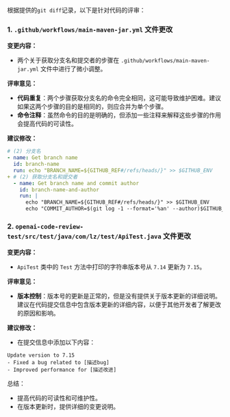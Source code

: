 根据提供的`git diff`记录，以下是针对代码的评审：

### 1. `.github/workflows/main-maven-jar.yml` 文件更改

**变更内容：**
- 两个关于获取分支名和提交者的步骤在 `.github/workflows/main-maven-jar.yml` 文件中进行了微小调整。

**评审意见：**
- **代码重复**：两个步骤获取分支名的命令完全相同，这可能导致维护困难。建议如果这两个步骤的目的是相同的，则应合并为单个步骤。
- **命令注释**：虽然命令的目的是明确的，但添加一些注释来解释这些步骤的作用会提高代码的可读性。

**建议修改：**
```yaml
# (2) 分支名
- name: Get branch name
  id: branch-name
  run: echo "BRANCH_NAME=${GITHUB_REF#/refs/heads/}" >> $GITHUB_ENV
+ # (2) 获取分支名和提交者
  - name: Get branch name and commit author
    id: branch-name-and-author
    run: |
      echo "BRANCH_NAME=${GITHUB_REF#/refs/heads/}" >> $GITHUB_ENV
      echo "COMMIT_AUTHOR=$(git log -1 --format='%an' --author)$GITHUB_ENV
```

### 2. `openai-code-review-test/src/test/java/com/lz/test/ApiTest.java` 文件更改

**变更内容：**
- `ApiTest` 类中的 `Test` 方法中打印的字符串版本号从 `7.14` 更新为 `7.15`。

**评审意见：**
- **版本控制**：版本号的更新是正常的，但是没有提供关于版本更新的详细说明。建议在代码提交信息中包含版本更新的详细内容，以便于其他开发者了解更改的原因和影响。

**建议修改：**
- 在提交信息中添加以下内容：
```
Update version to 7.15
- Fixed a bug related to [描述bug]
- Improved performance for [描述改进]
```

总结：
- 提高代码的可读性和可维护性。
- 在版本更新时，提供详细的变更说明。